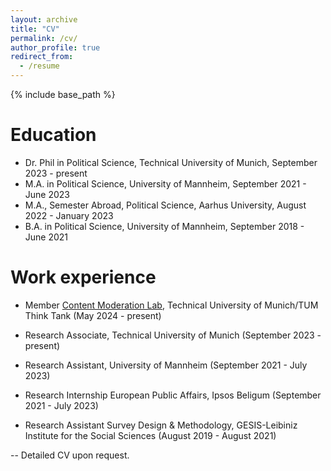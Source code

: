 ```yaml
---
layout: archive
title: "CV"
permalink: /cv/
author_profile: true
redirect_from:
  - /resume
---
```


{% include base_path %}

Education
======
* Dr. Phil in Political Science, Technical University of Munich, September 2023 - present 
* M.A. in Political Science, University of Mannheim, September 2021 - June 2023
* M.A., Semester Abroad, Political Science, Aarhus University, August 2022 - January 2023
* B.A. in Political Science, University of Mannheim, September 2018 - June 2021

Work experience
======
* Member [Content Moderation Lab](https://tumthinktank.de/project/content-moderation-lab/), Technical University of Munich/TUM Think Tank (May 2024 - present)

* Research Associate, Technical University of Munich (September 2023 - present)

* Research Assistant, University of Mannheim (September 2021 - July 2023)

* Research Internship European Public Affairs, Ipsos Beligum (September 2021 - July 2023)

* Research Assistant Survey Design & Methodology, GESIS-Leibiniz Institute for the Social Sciences (August 2019 - August 2021)

  
-- Detailed CV upon request. 
